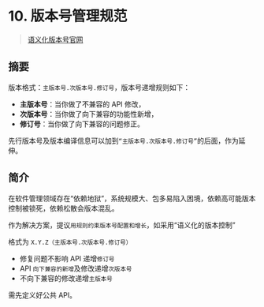 # 10. 版本号管理规范

> [语义化版本号官网](https://semver.org/lang/zh-CN/)

## 摘要
版本格式：`主版本号.次版本号.修订号`，版本号递增规则如下：

- **主版本号**：当你做了不兼容的 API 修改，
- **次版本号**：当你做了向下兼容的功能性新增，
- **修订号**：当你做了向下兼容的问题修正。

先行版本号及版本编译信息可以加到`“主版本号.次版本号.修订号”`的后面，作为延伸。

## 简介
在软件管理领域存在“依赖地狱”，系统规模大、包多易陷入困境，依赖高可能版本控制被锁死，依赖松散会版本混乱。

作为解决方案，提议`用规则约束版本号配置和增长`，如采用“语义化的版本控制”

格式为 `X.Y.Z（主版本号.次版本号.修订号）`

- 修复问题不影响 API 递增`修订号`
- API `向下兼容的新增`及修改递增`次版本号`
- 不向下兼容的修改递增`主版本号`

需先定义好公共 API。
